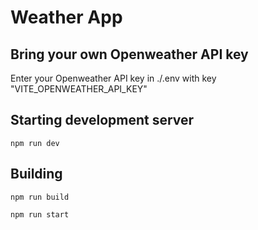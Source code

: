# Weather App

## Bring your own Openweather API key
Enter your Openweather API key in ./.env with key "VITE_OPENWEATHER_API_KEY"

## Starting development server
```
npm run dev
```

## Building
```
npm run build
```

```
npm run start
```